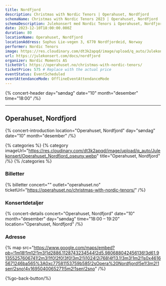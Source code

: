 ```yaml
---
title: Nordfjord
description: Christmas with Nordic Tenors | Operahuset, Nordfjord
schemaName: Christmas with Nordic Tenors 2023 | Operahuset, Nordfjord
schemaDescription: Julekonsert med Nordic Tenors i Operahuset, Nordfjord
date: 2023-12-10T18:00:00.000Z
duration: 80
locationName: Operahuset, Nordfjord
locationAddress: Sophus Lie-vegen 3, 6770 Nordfjordeid, Norway
performer: Nordic Tenors
image: https://res.cloudinary.com/dt3k2apqd/image/upload/q_auto/Julekonsert/schema_-_Operahuset_Nordfjord_qsxsxb.webp
url: https://julekonsert.com/docs/nordfjord
organizer: Nordic Moments AS
ticketUrl: https://operahuset.no/christmas-with-nordic-tenors/
ticketPrice: 575 # Replace with the actual price
eventStatus: EventScheduled
eventAttendanceMode: OfflineEventAttendanceMode
---
```


{% concert-header day="søndag" date="10" month="desember" time="18:00" /%}

---

## Operahuset, Nordfjord

{% concert-introduction location="Operahuset, Nordfjord" day="søndag" date="10" month="desember" /%}

{% categories %}
{% category imageUrl="https://res.cloudinary.com/dt3k2apqd/image/upload/q_auto/Julekonsert/Operahuset_Nordfjord_oseuny.webp" title="Operahuset, Nordfjord" /%}
{% /categories %}

### Billetter

{% billetter concert="" outlet="operahuset.no" ticketUrl="https://operahuset.no/christmas-with-nordic-tenors/" /%}

### Konsertdetaljer

{% concert-details concert="Operahuset, Nordfjord" date="10" month="desember" day="søndag" time="18:00 – 19:20" location="Operahuset, Nordfjord" /%}

### Adresse

{% map src="https://www.google.com/maps/embed?pb=!1m18!1m12!1m3!1d2886.1128743234544!2d5.980688042456136!3d61.91355257606741!2m3!1f0!2f0!3f0!3m2!1i1024!2i768!4f13.1!3m3!1m2!1s0x46165671246ba565%3A0xc77581153759b585!2sOpera%20Nordfjord!5e1!3m2!1sen!2sno!4v1695040065271!5m2!1sen!2sno" /%}

{%go-back-button/%}
